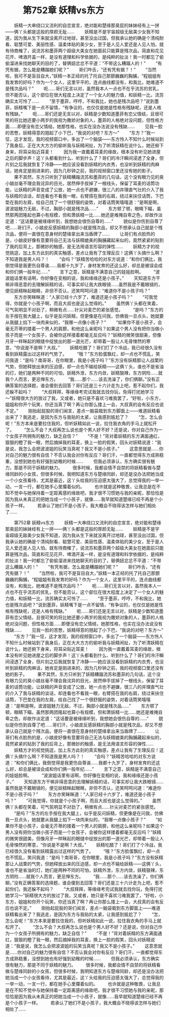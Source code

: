 # 　　第752章 妖精vs东方
　　妖精一大串绕口又流利的自恋宣言，绝对能和楚缘那臭屁的妹妹经有上一拼——俩丫头都是这般的厚颜无耻……
　　妖精是不是宇宙超级无敌美少女我不知道，因为我从生下来就没离开过地球，甚至没出过国，但我承认她的确是个清纯耐看、聪慧可爱、美丽性感、温柔体贴的美少女，至于是人见人爱还是人见人怕，就有待商榷了，说流苏和墨菲两个超级大美女在她面前只能算是残次品，简直和花见花开、啤酒开盖一样，是没有道理和科学依据的，是纯粹的扯淡！我一时都忘了偷偷溜进来找她聊天的目的了，替俩妞忿忿不平道：“不带这么糟蹋人的！”
　　“有凭有据，怎么能是糟蹋她们呢？”
　　哥们咋舌，“还有凭有据？！”
　　“当然啦，我可不是盲目自大，”妖精一本正经的托了托自己那颤巍巍的胸脯，“程姐姐有我发育的好吗？作为一个女人，这里平平的，连点曲线都没有，和我比，她难道不是残次品吗？”
　　呃……哥们无言以对，虽然我本人一点也不在乎流苏的贫乳，但不能否认，这个部位在很大程度上决定了一个女人的魅力值，和妖精一比，流苏确实太可怜了……
　　“至于墨菲，哼哼，不和我比，她也是残次品吧？”说到墨菲，妖精嘴下是一点不留情，“有争议的，也仅仅是她是性格有残缺呢，还是人格有残缺。”
　　呃……哥们还是无言以对，妖精是少数知道墨菲有恋父情结，且很可笑的将比她还要小两岁的我视为撒娇对象的人，墨菲的人格绝对没问题，但性格方面……即便没有恋父情结，她那性格，也实在没办法说没有残缺……
　　见我一脸的苦憋，妖精得意的翘起了小下巴，“我说的对吧？东方～”
　　“东方？”我一怔，这才发现，我的视频窗口中，多出了一个脑袋——东方怜人不知什么时候站到了我身后，正在大大方方的偷听我与妖精闲扯，为了听清妖精在说什么，她还俯下身来，将耳朵贴近耳麦！
　　因为我一直戴着耳麦的缘故，根本没有听见她进屋之后的脚步声！这丫头都看到什么、听到什么了？哥们的冷汗瞬间浸透了全身，但片刻之后我就恢复了冷静——她应该没看到妖精的内衣秀，也没听到妖精的肉麻话，她肯定是刚进来的，因为几秒钟之前，我的视频窗口里还没有她的影子。
　　果不其然，东方只听到了妖精糟蹋流苏和墨菲的几句话，这个没有眼力见的臭小娘丝毫不理会我诧异的目光，居然伸手拔掉了一根线头，保留了耳麦的话筒功能，让妖精的声音变成了公放，她一点也不避嫌，很三八的并理直气壮的介入了我与妖精的谈话，却连看也不看我一眼，右臂搭在我的右肩，绕过来扶住话筒，下巴垫在我的左肩，给自己找了一个很舒服的姿势，对着话筒笑嘻嘻道：“是啊是啊，波波姐魅力无敌，不过，胸部小就是残次品……”
　　东方顿了顿，眼睛下瞄，虽然那两团隆起也算小有规模，但和萧妖精一比……她还是难掩自卑之色，却故作淡定道：“这话要是被缘缘听到，我想她会很伤自尊的……”
　　貌似是你伤到自尊了吧……哥们汗，小娘皮反感妖精的胸部小就是残次品，却又不想承认自己就是个残次品，便将一直很在意身材的楚缘拿出来当盾牌了……
　　让哥们有点脸热的是，小娘皮好像有意要将自己无法与妖精媲美的胸脯藏起来似的，竟然紧紧的贴到了我的后背上，那微妙的触感，是无法用语言形容的弹性……
　　妖精方才的视觉挑逗，加上东方此刻的真实触感，差点让我有了生理反应！这俩丫头搞什么啊？不知道我是男人吗？！
　　“会吗？”妖精苦哈哈的对东方说道：“和你们俩比，我倒觉得是我更伤自尊诶……我都十九岁了，身材发育的还这么好，却总是被误会成和你们俩一般年纪……”
　　言下之意，妖精是不满意自己的娃娃脸啊。
　　“波波姐话里有话啊，你好像在变相的说，我和缘缘还是小孩子。”
　　天知道东方干嘛非得恶意的去理解妖精的话，可事实却让我大跌眼镜……虽然我是不戴眼镜的，便见妖精眯起眼睛，非但不否认，还笑呵呵问道：“难道你不是小孩子吗？”
　　东方亦笑眯眯道：“人家已经十六岁了，难道还是小孩子吗？”
　　“可我觉得，你就是个小孩子啊，而且大叔也是这么觉得的。”
　　虽然俩丫头都在笑着，可气氛明显不对劲了，稍微有点……针尖对麦芒的紧张感觉。
　　“是吗？”东方的左手按在我大腿上，似乎是反问妖精，但更像是在问我，仿佛我一旦点头，她就要从我腿上掐下一块肉来似的，“我哪一点像小孩子？”
　　“如果你不是小孩子，会毫无芥蒂的搂着一个男人的肩膀，和他这么亲昵吗？如果这个男人没有把你当做小孩子而是一个女孩子，会被你这样搂着都毫无反应吗？”妖精的微笑很甜美，但像月牙一样眯起的眼缝中绽放出的那一道光芒，却带着一股让人毛骨悚然的寒意，“你说是不是啊？大叔。”
　　妖精吃醋了！哥们打了个冷战，我已经很久没有看到妖精露出过这样的气势了。
　　“哦？”东方脸蛋飘红，却一点也不慌乱，笑问我道：“是吗？南哥哥，在你眼里，我是小孩子吗？”东方没有妖精那让人战栗的气势，但她释放出来的压迫感，却一点也不输给妖精——这俩丫头，谁也不是省油的灯，她们是两种不同的可怕，妖精外泄，东方内敛，妖精狠辣，东方阴险……就我个人而言，更忌惮东方。
　　“我……那个……该去洗澡了，你们俩聊。”没有正确答案的选择题，谁会傻到去回答？哥们还是三十六计走为上吧，惹不起你们，我还躲不起吗？
　　“大叔拜拜，等缘缘考完试我就去找你玩，免得打扰她学习～”妖精很大方的放过了我，又或者，她只是不喜欢刁难我罢了，“好啦，小东方，姐姐和你开个玩笑，你还当真了啊？再让你那么搂上一会，大叔真的会有反应也说不定。”
　　刚抬起屁股的哥们闻言，差点一脑袋栽到东方脚面上——难道妖精看出来了？我逃走，是因为东方与我贴的太紧，让我感到尴尬了？
　　“怎，怎么会呢！”东方本来是要拉住我的，但听妖精如此一说，拉住我衣角的手马上就松开了。
　　“怎么不会？大叔再怎么说也是个男人好不好？还是说，你对自己作为一个女孩子所拥有的魅力，缺乏自信？”
　　“不是！”背对着妖精的东方满面通红，狠狠的瞪了我一眼，然后摘掉我的耳麦，换上一脸的假笑，回头对妖精说道：“我是说，我怎么会把波波姐的玩笑当真呢？我又不是小孩子。”
　　这意思就是……你对自己的魅力很有自信？不否认我会对你有反应？哥们汗，一直都觉得东方成熟稳重，没想到她也有好强到幼稚的时候……
　　但我必须承认，东方确实很有魅力，那是不同于妖精的魅力。
　　很多时候，我都会情不自禁的将妖精看做与楚缘同龄的小女孩，但很多时候，我明知道东方与楚缘同龄，却还是没办法把她当成一个小女孩看待，尤其是最近，这丫头给我的压迫感太强大了，总觉得我的一举一动，一言一行，都在她手心里攥着似的。
　　也许就是这种敬畏，让我总是在不知不觉中与她保持着一定距离感的缘故吧，我才很不习惯她与我的亲昵，那恰恰是因为我从未真正的把她当成一个小孩子，就像……我早就知道楚缘已经不再是个小孩子一样。
　　若承认了她们不是小孩子，我大概会不晓得该怎样与她们相处了……

　　第752章 妖精vs东方
　　妖精一大串绕口又流利的自恋宣言，绝对能和楚缘那臭屁的妹妹经有上一拼——俩丫头都是这般的厚颜无耻……
　　妖精是不是宇宙超级无敌美少女我不知道，因为我从生下来就没离开过地球，甚至没出过国，但我承认她的确是个清纯耐看、聪慧可爱、美丽性感、温柔体贴的美少女，至于是人见人爱还是人见人怕，就有待商榷了，说流苏和墨菲两个超级大美女在她面前只能算是残次品，简直和花见花开、啤酒开盖一样，是没有道理和科学依据的，是纯粹的扯淡！我一时都忘了偷偷溜进来找她聊天的目的了，替俩妞忿忿不平道：“不带这么糟蹋人的！”
　　“有凭有据，怎么能是糟蹋她们呢？”
　　哥们咋舌，“还有凭有据？！”
　　“当然啦，我可不是盲目自大，”妖精一本正经的托了托自己那颤巍巍的胸脯，“程姐姐有我发育的好吗？作为一个女人，这里平平的，连点曲线都没有，和我比，她难道不是残次品吗？”
　　呃……哥们无言以对，虽然我本人一点也不在乎流苏的贫乳，但不能否认，这个部位在很大程度上决定了一个女人的魅力值，和妖精一比，流苏确实太可怜了……
　　“至于墨菲，哼哼，不和我比，她也是残次品吧？”说到墨菲，妖精嘴下是一点不留情，“有争议的，也仅仅是她是性格有残缺呢，还是人格有残缺。”
　　呃……哥们还是无言以对，妖精是少数知道墨菲有恋父情结，且很可笑的将比她还要小两岁的我视为撒娇对象的人，墨菲的人格绝对没问题，但性格方面……即便没有恋父情结，她那性格，也实在没办法说没有残缺……
　　见我一脸的苦憋，妖精得意的翘起了小下巴，“我说的对吧？东方～”
　　“东方？”我一怔，这才发现，我的视频窗口中，多出了一个脑袋——东方怜人不知什么时候站到了我身后，正在大大方方的偷听我与妖精闲扯，为了听清妖精在说什么，她还俯下身来，将耳朵贴近耳麦！
　　因为我一直戴着耳麦的缘故，根本没有听见她进屋之后的脚步声！这丫头都看到什么、听到什么了？哥们的冷汗瞬间浸透了全身，但片刻之后我就恢复了冷静——她应该没看到妖精的内衣秀，也没听到妖精的肉麻话，她肯定是刚进来的，因为几秒钟之前，我的视频窗口里还没有她的影子。
　　果不其然，东方只听到了妖精糟蹋流苏和墨菲的几句话，这个没有眼力见的臭小娘丝毫不理会我诧异的目光，居然伸手拔掉了一根线头，保留了耳麦的话筒功能，让妖精的声音变成了公放，她一点也不避嫌，很三八的并理直气壮的介入了我与妖精的谈话，却连看也不看我一眼，右臂搭在我的右肩，绕过来扶住话筒，下巴垫在我的左肩，给自己找了一个很舒服的姿势，对着话筒笑嘻嘻道：“是啊是啊，波波姐魅力无敌，不过，胸部小就是残次品……”
　　东方顿了顿，眼睛下瞄，虽然那两团隆起也算小有规模，但和萧妖精一比……她还是难掩自卑之色，却故作淡定道：“这话要是被缘缘听到，我想她会很伤自尊的……”
　　貌似是你伤到自尊了吧……哥们汗，小娘皮反感妖精的胸部小就是残次品，却又不想承认自己就是个残次品，便将一直很在意身材的楚缘拿出来当盾牌了……
　　让哥们有点脸热的是，小娘皮好像有意要将自己无法与妖精媲美的胸脯藏起来似的，竟然紧紧的贴到了我的后背上，那微妙的触感，是无法用语言形容的弹性……
　　妖精方才的视觉挑逗，加上东方此刻的真实触感，差点让我有了生理反应！这俩丫头搞什么啊？不知道我是男人吗？！
　　“会吗？”妖精苦哈哈的对东方说道：“和你们俩比，我倒觉得是我更伤自尊诶……我都十九岁了，身材发育的还这么好，却总是被误会成和你们俩一般年纪……”
　　言下之意，妖精是不满意自己的娃娃脸啊。
　　“波波姐话里有话啊，你好像在变相的说，我和缘缘还是小孩子。”
　　天知道东方干嘛非得恶意的去理解妖精的话，可事实却让我大跌眼镜……虽然我是不戴眼镜的，便见妖精眯起眼睛，非但不否认，还笑呵呵问道：“难道你不是小孩子吗？”
　　东方亦笑眯眯道：“人家已经十六岁了，难道还是小孩子吗？”
　　“可我觉得，你就是个小孩子啊，而且大叔也是这么觉得的。”
　　虽然俩丫头都在笑着，可气氛明显不对劲了，稍微有点……针尖对麦芒的紧张感觉。
　　“是吗？”东方的左手按在我大腿上，似乎是反问妖精，但更像是在问我，仿佛我一旦点头，她就要从我腿上掐下一块肉来似的，“我哪一点像小孩子？”
　　“如果你不是小孩子，会毫无芥蒂的搂着一个男人的肩膀，和他这么亲昵吗？如果这个男人没有把你当做小孩子而是一个女孩子，会被你这样搂着都毫无反应吗？”妖精的微笑很甜美，但像月牙一样眯起的眼缝中绽放出的那一道光芒，却带着一股让人毛骨悚然的寒意，“你说是不是啊？大叔。”
　　妖精吃醋了！哥们打了个冷战，我已经很久没有看到妖精露出过这样的气势了。
　　“哦？”东方脸蛋飘红，却一点也不慌乱，笑问我道：“是吗？南哥哥，在你眼里，我是小孩子吗？”东方没有妖精那让人战栗的气势，但她释放出来的压迫感，却一点也不输给妖精——这俩丫头，谁也不是省油的灯，她们是两种不同的可怕，妖精外泄，东方内敛，妖精狠辣，东方阴险……就我个人而言，更忌惮东方。
　　“我……那个……该去洗澡了，你们俩聊。”没有正确答案的选择题，谁会傻到去回答？哥们还是三十六计走为上吧，惹不起你们，我还躲不起吗？
　　“大叔拜拜，等缘缘考完试我就去找你玩，免得打扰她学习～”妖精很大方的放过了我，又或者，她只是不喜欢刁难我罢了，“好啦，小东方，姐姐和你开个玩笑，你还当真了啊？再让你那么搂上一会，大叔真的会有反应也说不定。”
　　刚抬起屁股的哥们闻言，差点一脑袋栽到东方脚面上——难道妖精看出来了？我逃走，是因为东方与我贴的太紧，让我感到尴尬了？
　　“怎，怎么会呢！”东方本来是要拉住我的，但听妖精如此一说，拉住我衣角的手马上就松开了。
　　“怎么不会？大叔再怎么说也是个男人好不好？还是说，你对自己作为一个女孩子所拥有的魅力，缺乏自信？”
　　“不是！”背对着妖精的东方满面通红，狠狠的瞪了我一眼，然后摘掉我的耳麦，换上一脸的假笑，回头对妖精说道：“我是说，我怎么会把波波姐的玩笑当真呢？我又不是小孩子。”
　　这意思就是……你对自己的魅力很有自信？不否认我会对你有反应？哥们汗，一直都觉得东方成熟稳重，没想到她也有好强到幼稚的时候……
　　但我必须承认，东方确实很有魅力，那是不同于妖精的魅力。
　　很多时候，我都会情不自禁的将妖精看做与楚缘同龄的小女孩，但很多时候，我明知道东方与楚缘同龄，却还是没办法把她当成一个小女孩看待，尤其是最近，这丫头给我的压迫感太强大了，总觉得我的一举一动，一言一行，都在她手心里攥着似的。
　　也许就是这种敬畏，让我总是在不知不觉中与她保持着一定距离感的缘故吧，我才很不习惯她与我的亲昵，那恰恰是因为我从未真正的把她当成一个小孩子，就像……我早就知道楚缘已经不再是个小孩子一样。
　　若承认了她们不是小孩子，我大概会不晓得该怎样与她们相处了……
